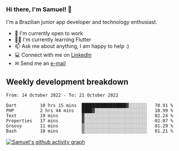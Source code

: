 ### Hi there, I'm Samuel! 👋

I'm a Brazilian junior app developer and technology enthusiast.

- 🏢 I'm currently open to work
- 👨‍💻 I'm currently learning Flutter
- 📫 Ask me about anything, I am happy to help :)
- 💻 Connect with me on [LinkedIn](https://www.linkedin.com/in/samuel-s-marques/)
- ✉ Send me an [e-mail](mailto:samuel.s.marques@protonmail.com)

## Weekly development breakdown
<!--START_SECTION:waka-->

```text
From: 14 October 2022 - To: 21 October 2022

Dart         10 hrs 15 mins  █████████████████▓░░░░░░░   70.91 %
PHP          2 hrs 44 mins   ████▓░░░░░░░░░░░░░░░░░░░░   18.99 %
Text         19 mins         ▓░░░░░░░░░░░░░░░░░░░░░░░░   02.24 %
Properties   17 mins         ▓░░░░░░░░░░░░░░░░░░░░░░░░   02.07 %
Groovy       11 mins         ▒░░░░░░░░░░░░░░░░░░░░░░░░   01.29 %
Bash         10 mins         ▒░░░░░░░░░░░░░░░░░░░░░░░░   01.21 %
```

<!--END_SECTION:waka-->

[![Samuel's github activity graph](https://activity-graph.herokuapp.com/graph?username=samuel-s-marques&theme=react-dark)](https://github.com/samuel-s-marques)
